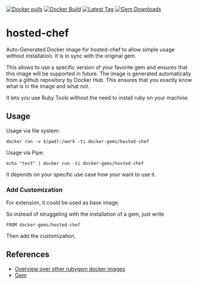 [![Docker pulls](https://img.shields.io/docker/pulls/rubygem/hosted-chef.svg)](https://hub.docker.com/r/rubygem/hosted-chef/)
[![Docker Build](https://img.shields.io/docker/automated/rubygem/hosted-chef.svg)](https://hub.docker.com/r/rubygem/hosted-chef/)
[![Latest Tag](https://img.shields.io/github/tag/docker-rubygem/hosted-chef.svg)](https://hub.docker.com/r/rubygem/hosted-chef/)
[![Gem Downloads](https://img.shields.io/gem/dt/hosted-chef.svg)](https://rubygems.org/gems/hosted-chef/)
# hosted-chef

Auto-Generated Docker image for hosted-chef to allow simple usage without installation.
It is in sync with the original gem.

This allows to use a specific version of your favorite gem and ensures that this image will be supported in future.
The image is generated automatically from a github repository by Docker Hub.
This ensures that you exactly know what is in the image and what not.

It lets you use Ruby Tools without the need to install ruby on your machine.

## Usage

Usage via file system:

`docker run -v $(pwd):/work -ti docker-gems/hosted-chef`

Usage via Pipe:

`echo "test" | docker run -ti docker-gems/hosted-chef`

It depends on your specific use case how your want to use it.

### Add Customization

For extension, it could be used as base image.

So instead of struggeling with the installation of a gem, just write

`FROM docker-gems/hosted-chef`

Then add the customization.

## References

 - [Overview over other rubygem docker images](https://github.com/thinkbot/docker-rubygem)
 - [Gem](https://rubygems.org/gems/hosted-chef/)
